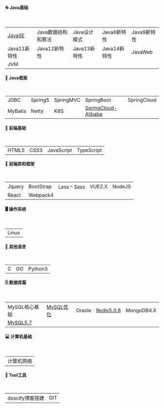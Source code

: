 <style>
    h2{
      /* border-bottom:2px  solid   rgb(66, 185, 131); */
      margin-bottom:50px;
      font-size: 1em;
    }
    h2 span{
      display:inline-block;
      background: #4f9ee3;
      color:#ffffff !important;
      padding:  10px  16px;
      border-radius:5px;
      box-shadow: 2px 2px 5px rgb(216, 216, 216);
    }
    /* .content{
      width:1000px;
      margin: 0 auto;
      padding-top: 30px;
    } */
    .markdown-section{
      padding: 30px 30px 40px 30px !important;
    }
    table{
    box-sizing: border-box;
    }
    thead{
        background-color:#fa3434;
    }
    .markdown-section th{
        border:none;
    }
    .markdown-section td{
        padding: 30px;
    }
    .markdown-section td:hover{
        background-color: #d9d7d7;
        box-sizing: border-box;
        cursor: pointer;
    }

</style>
## ☕ Java基础

|              |                    |              |              |             |
| ------------ | ------------------ | ------------ | ------------ | ----------- |
| [JavaSE](尚硅谷系列笔记/尚硅谷-宋红康-JavaSE核心基础/README.md) | Java数据结构和算法 | Java设计模式 | Java8新特性  | Java9新特性 |
| Java11新特性 | Java12新特性       | Java13新特性 | Java14新特性 | JavaWeb     |
| JVM          |                    |              |              |             |



## 🍃 Java框架

|         |         |           |                                                              |             |
| ------- | ------- | --------- | ------------------------------------------------------------ | ----------- |
| JDBC    | Spring5 | SpringMVC | SpringBoot                                                   | SpringCloud |
| MyBatis | Netty   | K8S       | [SpringCloud-Alibaba](其他未分类笔记/SpringCloud-Alibaba/README.md) |             |



## 🎨 前端基础

|       |      |            |            |
| ----- | ---- | ---------- | ---------- |
| HTML5 | CSS3 | JavaScript | TypeScript |



## 🏡 前端库和框架

|        |           |            |        |        |
| ------ | --------- | ---------- | ------ | ------ |
| Jquery | BootStrap | Less丶Sass | VUE2.X | NodeJS |
| React  | Webpack4  |            |        |        |

## 🖥️ 操作系统

|       |
| ----- |
| Linux |



## 💬 其他语言

|      |      |         |
| ---- | ---- | ------- |
| C    | GO   | Python3 |



## 🗄️  数据库篇

|                                                              |                                                              |        |                                                              |            |
| ------------------------------------------------------------ | ------------------------------------------------------------ | ------ | ------------------------------------------------------------ | ---------- |
| MySQL核心基础                                                | [MySQL优化](尚硅谷系列笔记/尚硅谷-周阳-MySQL数据库优化/README.md) | Oracle | [Redis5.0.8](狂神说系列笔记/【狂神说Java】Redis最新超详细版教程通俗易懂/README.md) | MongoDB4.X |
| [MySQL5.7](狂神说系列笔记/【狂神说Java】MySQL最新教程通俗易懂/README.md) |                                                              |        |                                                              |            |



## 💻  计算机基础

|            |
| ---------- |
| 计算机网络 |



## 🔨 Tool工具

|                 |      |
| --------------- | ---- |
| doscify博客搭建 | GIT  |



